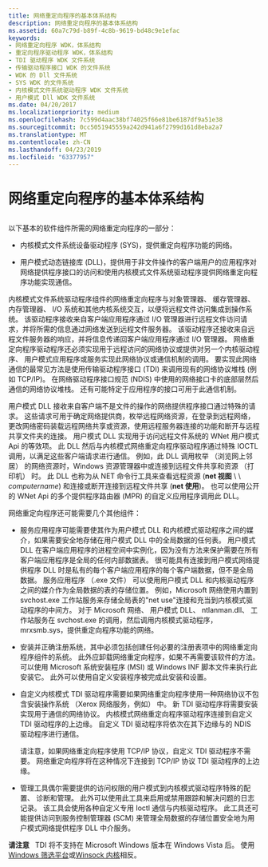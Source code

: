 ```yaml
---
title: 网络重定向程序的基本体系结构
description: 网络重定向程序的基本体系结构
ms.assetid: 60a7c79d-b89f-4c8b-9619-bd48c9e1efac
keywords:
- 网络重定向程序 WDK，体系结构
- 重定向程序驱动程序 WDK，体系结构
- TDI 驱动程序 WDK 文件系统
- 传输驱动程序接口 WDK 的文件系统
- WDK 的 Dll 文件系统
- SYS WDK 的文件系统
- 内核模式文件系统驱动程序 WDK 文件系统
- 用户模式 Dll WDK 文件系统
ms.date: 04/20/2017
ms.localizationpriority: medium
ms.openlocfilehash: 7c599d4aac38bf74025f66e81be6187df9a51e38
ms.sourcegitcommit: 0cc5051945559a242d941a6f2799d161d8eba2a7
ms.translationtype: MT
ms.contentlocale: zh-CN
ms.lasthandoff: 04/23/2019
ms.locfileid: "63377957"
---
```

# <a name="basic-architecture-of-a-network-redirector"></a>网络重定向程序的基本体系结构


## <span id="ddk_basic_architecture_of_a_network_redirector_if"></span><span id="DDK_BASIC_ARCHITECTURE_OF_A_NETWORK_REDIRECTOR_IF"></span>


以下基本的软件组件所需的网络重定向程序的一部分：

-   内核模式文件系统设备驱动程序 (SYS)，提供重定向程序功能的网络。

-   用户模式动态链接库 (DLL)，提供用于非文件操作的客户端用户的应用程序对网络提供程序接口的访问和使用内核模式文件系统驱动程序提供网络重定向程序功能实现通信。

内核模式文件系统驱动程序组件的网络重定向程序与对象管理器、 缓存管理器、 内存管理器、 I/O 系统和其他内核系统交互，以便将远程文件访问集成到操作系统。 该驱动程序接收来自客户端应用程序通过 I/O 管理器进行远程文件访问请求，并将所需的信息通过网络发送到远程文件服务器。 该驱动程序还接收来自远程文件服务器的响应，并将信息传递回客户端应用程序通过 I/O 管理器。 网络重定向程序驱动程序还必须实现用于远程访问的网络协议或提供对另一个内核驱动程序、 用户模式应用程序或服务实现此网络协议或通信机制的调用。 要实现此网络通信的最常见方法是使用传输驱动程序接口 (TDI) 来调用现有的网络协议堆栈 (例如 TCP/IP)。 在网络驱动程序接口规范 (NDIS) 中使用的网络接口卡的底部层然后通信的网络协议堆栈。 还有可能特定于应用程序的接口可用于此通信机制。

用户模式 DLL 接收来自客户端不是文件的操作的网络提供程序接口通过特殊的请求。 这些请求可用于确定网络提供商，枚举远程网络资源，在登录到远程网络，更改网络密码装载远程网络共享或资源，使用远程服务器连接的功能和断开与远程共享文件夹的连接。 用户模式 DLL 实现用于访问远程文件系统的 WNet 用户模式 Api 的等效项。 此 DLL 然后与内核模式网络重定向程序驱动程序通过特殊 IOCTL 调用，以满足这些客户端请求进行通信。 例如，此 DLL 调用枚举 （浏览网上邻居） 的网络资源时，Windows 资源管理器中或连接到远程文件共享和资源 （打印机） 时。 此 DLL 也称为从 NET 命令行工具来查看远程资源 (**net 视图** \\ \\ *computername*) 和连接或断开连接到远程文件共享 (**net 使用**)。 也可以使用公开的 WNet Api 的多个提供程序路由器 (MPR) 的自定义应用程序调用此 DLL。

网络重定向程序还可能需要几个其他组件：

-   服务应用程序可能需要使其作为用户模式 DLL 和内核模式驱动程序之间的媒介，如果需要安全地存储在用户模式 DLL 中的全局数据的任何表。 用户模式 DLL 在客户端应用程序的进程空间中实例化，因为没有方法来保护需要在所有客户端应用程序是全局的任何内部数据表。 很可能具有连接到用户模式网络提供程序 DLL 时是私有的每个客户端应用程序的每个客户端数据，但不是全局数据。 服务应用程序 （.exe 文件） 可以使用用户模式 DLL 和内核驱动程序之间的媒介作为全局数据的表的存储位置。 例如，Microsoft 网络使用内置到 svchost.exe 工作站服务来存储全局表的"net use"连接和充当到内核模式驱动程序的中间方。 对于 Microsoft 网络、 用户模式 DLL、 ntlanman.dll、 工作站服务在 svchost.exe 的调用，然后调用内核模式驱动程序，mrxsmb.sys，提供重定向程序功能的网络。

-   安装并正确注册系统，其中必须包括创建任何必要的注册表项中的网络重定向程序组件的系统。 此外应卸载网络重定向程序，如果不再需要该软件的方法。 可以使用 Microsoft 系统安装程序 (MSI) 或 Windows INF 脚本文件来执行此安装它。 此外可以使用自定义安装程序被完成此安装和设置。

-   自定义内核模式 TDI 驱动程序需要如果网络重定向程序使用一种网络协议不包含安装操作系统 （Xerox 网络服务，例如） 中。 新 TDI 驱动程序将需要安装实现用于通信的网络协议。 内核模式网络重定向程序驱动程序连接到自定义 TDI 驱动程序的上边缘。 自定义 TDI 驱动程序将依次在其下边缘与的 NDIS 驱动程序进行通信。

    请注意，如果网络重定向程序使用 TCP/IP 协议，自定义 TDI 驱动程序不需要。 网络重定向程序将在这种情况下连接到 TCP/IP 协议 TDI 驱动程序的上边缘。

-   管理工具偶尔需要提供的访问权限的用户模式到内核模式驱动程序特殊的配置、 诊断和管理。 此外可以使用此工具来启用或禁用跟踪和解决问题的日志记录。 该工具会使用各种自定义专用 Ioctl 通信与内核驱动程序。 此工具还可能提供访问到服务控制管理器 (SCM) 来管理全局数据的存储位置安全地为用户模式网络提供程序 DLL 中介服务。

**请注意**   TDI 将不支持在 Microsoft Windows 版本在 Windows Vista 后。 使用[Windows 筛选平台](https://msdn.microsoft.com/library/windows/hardware/ff571068)或[Winsock 内核](https://msdn.microsoft.com/library/windows/hardware/ff571083)相反。

 

 

 




